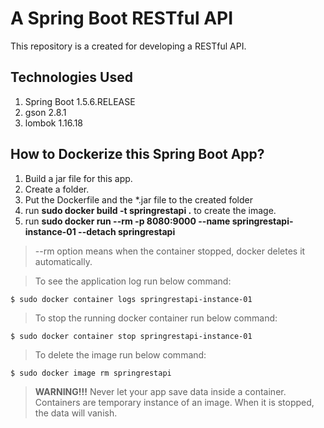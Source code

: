 # A Spring Boot RESTful API

This repository is a created for developing a RESTful API.

## Technologies Used

1. Spring Boot 1.5.6.RELEASE
2. gson 2.8.1
3. lombok 1.16.18

## How to Dockerize this Spring Boot App?

1. Build a jar file for this app.
2. Create a folder.
3. Put the Dockerfile and the *.jar file to the created folder
4. run **sudo docker build -t springrestapi  .** to create the image.
5. run **sudo docker run --rm -p 8080:9000 --name springrestapi-instance-01 --detach springrestapi**

> --rm option means when the container stopped, docker deletes it automatically.

> To see the application log run below command:

```
$ sudo docker container logs springrestapi-instance-01
```

> To stop the running docker container run below command:

```
$ sudo docker container stop springrestapi-instance-01
```

> To delete the image run below command:

```
$ sudo docker image rm springrestapi
```

> **WARNING!!!** Never let your app save data inside a container. Containers are temporary instance of an image. When it is stopped, the data will vanish.